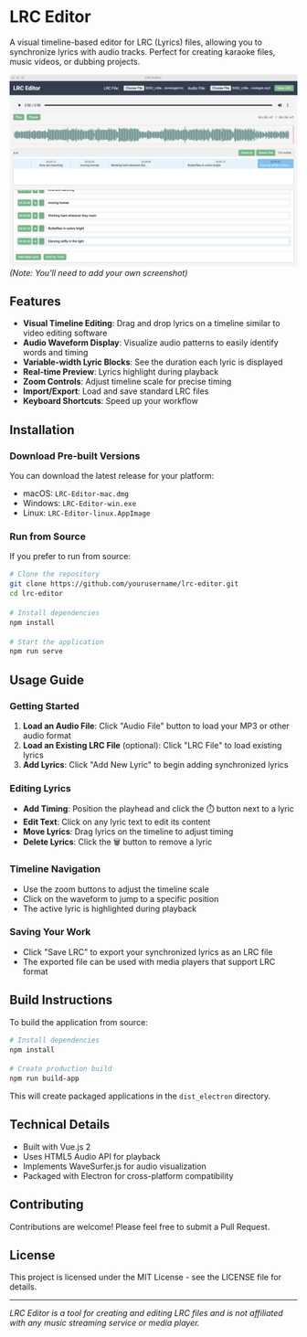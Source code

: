 # LRC Editor

A visual timeline-based editor for LRC (Lyrics) files, allowing you to synchronize lyrics with audio tracks. Perfect for creating karaoke files, music videos, or dubbing projects.

![LRC Editor Screenshot](screenshot.png) *(Note: You'll need to add your own screenshot)*

## Features

- **Visual Timeline Editing**: Drag and drop lyrics on a timeline similar to video editing software
- **Audio Waveform Display**: Visualize audio patterns to easily identify words and timing
- **Variable-width Lyric Blocks**: See the duration each lyric is displayed
- **Real-time Preview**: Lyrics highlight during playback
- **Zoom Controls**: Adjust timeline scale for precise timing
- **Import/Export**: Load and save standard LRC files
- **Keyboard Shortcuts**: Speed up your workflow

## Installation

### Download Pre-built Versions

You can download the latest release for your platform:
- macOS: `LRC-Editor-mac.dmg`
- Windows: `LRC-Editor-win.exe`
- Linux: `LRC-Editor-linux.AppImage`

### Run from Source

If you prefer to run from source:

```bash
# Clone the repository
git clone https://github.com/yourusername/lrc-editor.git
cd lrc-editor

# Install dependencies
npm install

# Start the application
npm run serve
```

## Usage Guide

### Getting Started

1. **Load an Audio File**: Click "Audio File" button to load your MP3 or other audio format
2. **Load an Existing LRC File** (optional): Click "LRC File" to load existing lyrics
3. **Add Lyrics**: Click "Add New Lyric" to begin adding synchronized lyrics

### Editing Lyrics

- **Add Timing**: Position the playhead and click the ⏱️ button next to a lyric
- **Edit Text**: Click on any lyric text to edit its content
- **Move Lyrics**: Drag lyrics on the timeline to adjust timing
- **Delete Lyrics**: Click the 🗑️ button to remove a lyric

### Timeline Navigation

- Use the zoom buttons to adjust the timeline scale
- Click on the waveform to jump to a specific position
- The active lyric is highlighted during playback

### Saving Your Work

- Click "Save LRC" to export your synchronized lyrics as an LRC file
- The exported file can be used with media players that support LRC format

## Build Instructions

To build the application from source:

```bash
# Install dependencies
npm install

# Create production build
npm run build-app
```

This will create packaged applications in the `dist_electron` directory.

## Technical Details

- Built with Vue.js 2
- Uses HTML5 Audio API for playback
- Implements WaveSurfer.js for audio visualization
- Packaged with Electron for cross-platform compatibility

## Contributing

Contributions are welcome! Please feel free to submit a Pull Request.

## License

This project is licensed under the MIT License - see the LICENSE file for details.

---

*LRC Editor is a tool for creating and editing LRC files and is not affiliated with any music streaming service or media player.*